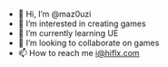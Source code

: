 - 👋 Hi, I’m @maz0uzi
- 👀 I’m interested in creating games
- 🌱 I’m currently learning UE
- 💞️ I’m looking to collaborate on games
- 📫 How to reach me i@hiflx.com

<!---
maz0uzi/maz0uzi is a ✨ special ✨ repository because its `README.md` (this file) appears on your GitHub profile.
You can click the Preview link to take a look at your changes.
--->
